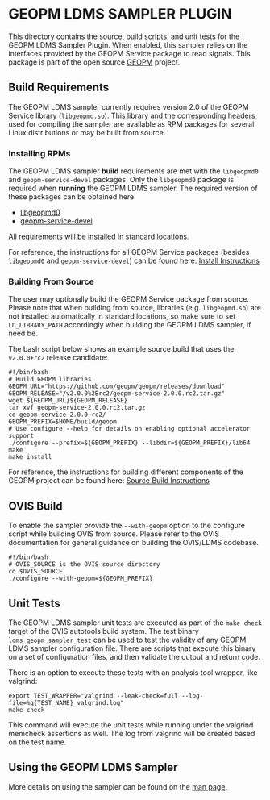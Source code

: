 GEOPM LDMS SAMPLER PLUGIN
=========================

This directory contains the source, build scripts, and unit tests for
the GEOPM LDMS Sampler Plugin. When enabled, this sampler relies on the
interfaces provided by the GEOPM Service package to read signals. This package
is part of the open source [GEOPM](https://geopm.github.io) project.

Build Requirements
------------------

The GEOPM LDMS sampler currently requires version 2.0 of the GEOPM
Service library (``libgeopmd.so``).  This library and the corresponding
headers used for compiling the sampler are available as RPM packages
for several Linux distributions or may be built from source.

### Installing RPMs

The GEOPM LDMS sampler **build** requirements are met with the
``libgeopmd0`` and ``geopm-service-devel`` packages. Only the
``libgeopmd0`` package is required when **running** the GEOPM LDMS
sampler. The required version of these packages can be obtained here:
- [libgeopmd0](https://software.opensuse.org/download.html?project=home%3Ageopm%3Arelease-v2.0-candidate&package=libgeopmd0)
- [geopm-service-devel](https://software.opensuse.org/download.html?project=home%3Ageopm%3Arelease-v2.0-candidate&package=geopm-service-devel)

All requirements will be installed in standard locations.

For reference, the instructions for all GEOPM Service packages
(besides ``libgeopmd0`` and ``geopm-service-devel``) can be found
here: [Install Instructions](https://geopm.github.io/install.html)

### Building From Source

The user may optionally build the GEOPM Service package from source.
Please note that when building from source, libraries (e.g.
``libgeopmd.so``) are not installed automatically in standard locations,
so make sure to set ``LD_LIBRARY_PATH`` accordingly when building the
GEOPM LDMS sampler, if need be.


The bash script below shows an example source build that uses the
``v2.0.0+rc2`` release candidate:

    #!/bin/bash
    # Build GEOPM libraries
    GEOPM_URL="https://github.com/geopm/geopm/releases/download"
    GEOPM_RELEASE="/v2.0.0%2Brc2/geopm-service-2.0.0.rc2.tar.gz"
    wget ${GEOPM_URL}${GEOPM_RELEASE}
    tar xvf geopm-service-2.0.0.rc2.tar.gz
    cd geopm-service-2.0.0~rc2/
    GEOPM_PREFIX=$HOME/build/geopm
    # Use configure --help for details on enabling optional accelerator support
    ./configure --prefix=${GEOPM_PREFIX} --libdir=${GEOPM_PREFIX}/lib64
    make
    make install

For reference, the instructions for building different components
of the GEOPM project can be found here:
[Source Build Instructions](https://geopm.github.io/devel.html#developer-build-process)


OVIS Build
----------

To enable the sampler provide the ``--with-geopm`` option to the configure
script while building OVIS from source. Please refer to the OVIS documentation
for general guidance on building the OVIS/LDMS codebase.


    #!/bin/bash
    # OVIS_SOURCE is the OVIS source directory
    cd $OVIS_SOURCE
    ./configure --with-geopm=${GEOPM_PREFIX}


Unit Tests
----------

The GEOPM LDMS sampler unit tests are executed as part of the
``make check`` target of the OVIS autotools build system.  The test
binary ``ldms_geopm_sampler_test`` can be used to test the validity of
any GEOPM LDMS sampler configuration file.  There are scripts that
execute this binary on a set of configuration files, and then
validate the output and return code.

There is an option to execute these tests with an analysis tool
wrapper, like valgrind:

    export TEST_WRAPPER="valgrind --leak-check=full --log-file=%q{TEST_NAME}_valgrind.log"
    make check

This command will execute the unit tests while running under the
valgrind memcheck assertions as well.  The log from valgrind will be
created based on the test name.


Using the GEOPM LDMS Sampler
----------------------------

More details on using the sampler can be found on the
[man page](Plugin_geopm_sampler.man).

